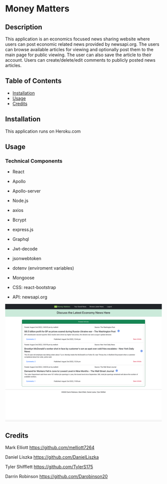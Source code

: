 # Money Matters

## Description

This application is an economics focused news sharing website where users can post economic related news provided by newsapi.org. The users can browse available articles for viewing and optionally post them to the main page for public viewing. The user can also save the article to their account. Users can create/delete/edit comments to publicly posted news articles.

## Table of Contents

- [Installation](#installation)
- [Usage](#usage)
- [Credits](#credits)


## Installation

This application runs on Heroku.com

## Usage

### Technical Components

- React
- Apollo
- Apollo-server
- Node.js
- axios
- Bcrypt
- express.js
- Graphql
- Jwt-decode
- jsonwebtoken
- dotenv (enviroment variables)
- Mongoose

- CSS: react-bootstrap
- API: newsapi.org

![Money Matters screenshot](./MoneyMattersThumb-1.jpg)

## Credits

Mark Elliott https://github.com/melliott7264

Daniel Liszka https://github.com/DanielLiszka

Tyler Shifflett https://github.com/TylerS175

Darrin Robinson https://github.com/Darobinson20




